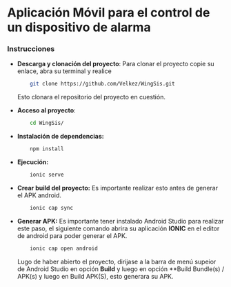 # Aplicación Móvil para el control de un dispositivo de alarma

### Instrucciones

* **Descarga y clonación del proyecto**: Para clonar el proyecto copie su enlace, abra su terminal y realice

    ```bash
        git clone https://github.com/Velkez/WingSis.git
    ```
    Esto clonara el repositorio del proyecto en cuestión.

* **Acceso al proyecto**:
    ```bash
        cd WingSis/
    ```

* **Instalación de dependencias:**
    ```bash
        npm install
    ```

* **Ejecución:**
    ```bash
        ionic serve
    ```

* **Crear build del proyecto:** Es importante realizar esto antes de generar el APK android.
    ```bash
        ionic cap sync
    ```

* **Generar APK:** Es importante tener instalado Android Studio para realizar este paso, el siguiente comando abrira su aplicación **IONIC** en el editor de android para poder generar el APK.
    ```bash
        ionic cap open android
    ```
    Lugo de haber abierto el proyecto, dirijase a la barra de menú supeior de Android Studio en opción **Build** y luego en opción **Build Bundle(s) / APK(s) y luego en Build APK(S), esto generara su APK.
